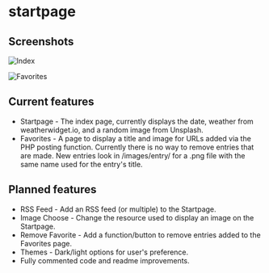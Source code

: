# startpage

## Screenshots
![Index](https://files.warmbo.com/index.php/s/5h2Zi2Hp2Ig0eRf/download)

![Favorites](https://files.warmbo.com/index.php/s/4FruC03E9PiiWSH/download)
## Current features
- Startpage - The index page, currently displays the date, weather from weatherwidget.io, and a random image from Unsplash.
- Favorites - A page to display a title and image for URLs added via the PHP posting function. Currently there is no way to remove entries that are made. New entries look in /images/entry/ for a .png file with the same name used for the entry's title. 

## Planned features
- RSS Feed - Add an RSS feed (or multiple) to the Startpage.
- Image Choose - Change the resource used to display an image on the Startpage.
- Remove Favorite - Add a function/button to remove entries added to the Favorites page.
- Themes - Dark/light options for user's preference.
- Fully commented code and readme improvements.
